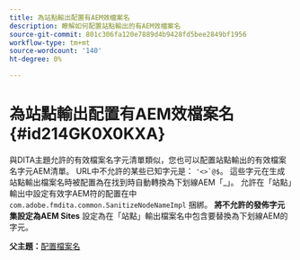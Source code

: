 ```yaml
---
title: 為站點輸出配置有AEM效檔案名
description: 瞭解如何配置站點輸出的有AEM效檔案名
source-git-commit: 801c306fa120e7889d4b9428fd5bee2849bf1956
workflow-type: tm+mt
source-wordcount: '140'
ht-degree: 0%

---
```



# 為站點輸出配置有AEM效檔案名 {#id214GK0X0KXA}

與DITA主題允許的有效檔案名字元清單類似，您也可以配置站點輸出的有效檔案名字元AEM清單。 URL中不允許的某些已知字元是： ```'<>`@$```。 這些字元在生成站點輸出檔案名時被配置為在找到時自動轉換為下划線AEM「_」。 允許在「站點」輸出中設定有效字AEM符的配置在中 `com.adobe.fmdita.common.SanitizeNodeNameImpl` 捆綁。 **將不允許的發佈字元集設定為AEM Sites** 設定為在「站點」輸出檔案名中包含要替換為下划線AEM的字元。

**父主題：**[&#x200B;配置檔案名](conf-file-names.md)

